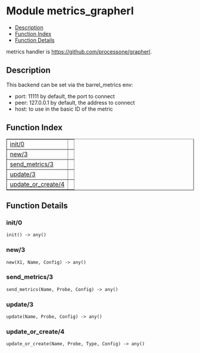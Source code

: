 

# Module metrics_grapherl #
* [Description](#description)
* [Function Index](#index)
* [Function Details](#functions)

metrics handler is https://github.com/processone/grapherl.

<a name="description"></a>

## Description ##

This backend can be set via the barrel_metrics env:

- port: 11111 by default, the port to connect
- peer: 127.0.0.1 by default, the address to connect
- host: to use in the basic ID of the metric<a name="index"></a>

## Function Index ##


<table width="100%" border="1" cellspacing="0" cellpadding="2" summary="function index"><tr><td valign="top"><a href="#init-0">init/0</a></td><td></td></tr><tr><td valign="top"><a href="#new-3">new/3</a></td><td></td></tr><tr><td valign="top"><a href="#send_metrics-3">send_metrics/3</a></td><td></td></tr><tr><td valign="top"><a href="#update-3">update/3</a></td><td></td></tr><tr><td valign="top"><a href="#update_or_create-4">update_or_create/4</a></td><td></td></tr></table>


<a name="functions"></a>

## Function Details ##

<a name="init-0"></a>

### init/0 ###

`init() -> any()`

<a name="new-3"></a>

### new/3 ###

`new(X1, Name, Config) -> any()`

<a name="send_metrics-3"></a>

### send_metrics/3 ###

`send_metrics(Name, Probe, Config) -> any()`

<a name="update-3"></a>

### update/3 ###

`update(Name, Probe, Config) -> any()`

<a name="update_or_create-4"></a>

### update_or_create/4 ###

`update_or_create(Name, Probe, Type, Config) -> any()`

